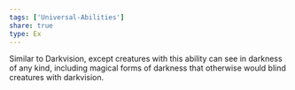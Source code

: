 ```yaml
---
tags: ['Universal-Abilities']
share: true
type: Ex
---
```

Similar to Darkvision, except creatures with this ability can see in darkness of any kind, including magical forms of darkness that otherwise would blind creatures with darkvision.